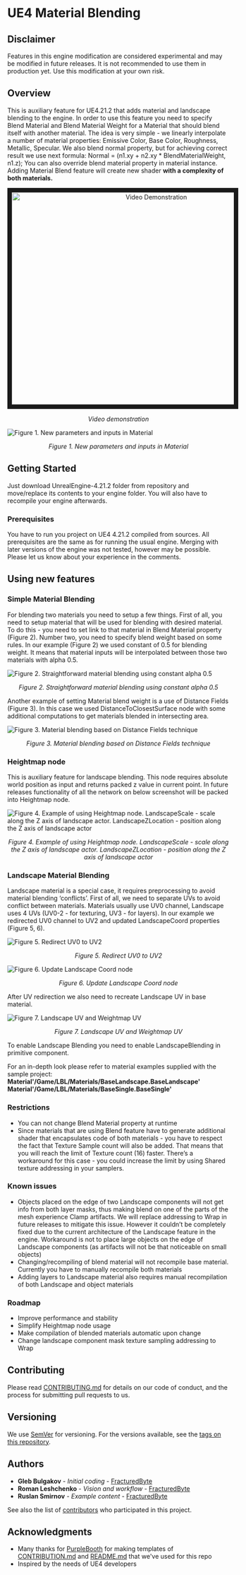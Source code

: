 # UE4 Material Blending

## Disclaimer
Features in this engine modification are considered experimental and may be modified in future releases. It is not recommended to use them in production yet. Use this modification at your own risk.

## Overview
This is auxiliary feature for UE4.21.2 that adds material and landscape blending to the engine. In order to use this feature you need to specify Blend Material and Blend Material Weight for a Material that should blend itself with another material. The idea is very simple - we linearly interpolate a number of material properties: Emissive Color, Base Color, Roughness, Metallic, Specular. We also blend normal property, but for achieving correct result we use next formula: Normal = (n1.xy + n2.xy * BlendMaterialWeight, n1.z); You can also override blend material property in material instance. Adding Material Blend feature will create new shader **with a complexity of both materials.**

<p align="center">
  <a href="http://www.youtube.com/watch?feature=player_embedded&v=KY2PEN8MXYA
" target="_blank"><img src="http://img.youtube.com/vi/KY2PEN8MXYA/0.jpg" 
alt="Video Demonstration" width="640" height="480" border="10" /></a></p>

<p align="center">
   <i> Video demonstration </i>
</p>

![Figure 1. New parameters and inputs in Material](Documentation/BM5.png)
<p align="center">
   <i> Figure 1. New parameters and inputs in Material </i>
</p>

## Getting Started

Just download UnrealEngine-4.21.2 folder from repository and move/replace its contents to your engine folder. You will also have to recompile your engine afterwards. 

### Prerequisites

You have to run you project on UE4 4.21.2 compiled from sources. All prerequisites are the same as for running the usual engine. Merging with later versions of the engine was not tested, however may be possible. Please let us know about your experience in the comments. 

## Using new features

### Simple Material Blending

For blending two materials you need to setup a few things. First of all, you need to setup material that will be used for blending with desired material. To do this - you need to set link to that material in Blend Material property (Figure 2). Number two, you need to specify blend weight based on some rules. In our example (Figure 2) we used constant of 0.5 for blending weight. It means that material inputs will be interpolated between those two materials with alpha 0.5.

![Figure 2. Straightforward material blending using constant alpha 0.5](Documentation/BM7.png)
<p align="center">
    <i> Figure 2. Straightforward material blending using constant alpha 0.5</i>
</p>

Another example of setting Material blend weight is a use of Distance Fields (Figure 3). In this case we used DistanceToClosestSurface node with some additional computations to get materials blended in intersecting area.

![Figure 3. Material blending based on Distance Fields technique](Documentation/BM6.png)
<p align="center">
    <i> Figure 3. Material blending based on Distance Fields technique </i>
</p>


### Heightmap node
This is auxiliary feature for landscape blending. This node requires absolute world position as input and returns packed z value in current point. In future releases functionality of all the network on below screenshot will be packed into Heightmap node. 

![Figure 4. Example of using Heightmap node. LandscapeScale - scale along the Z axis of landscape actor. LandscapeZLocation - position along the Z axis of landscape actor](Documentation/HM.png)
<p align="center">
    <i> Figure 4. Example of using Heightmap node. LandscapeScale - scale along the Z axis of landscape actor. LandscapeZLocation - position along the Z axis of landscape actor </i>
</p>


### Landscape Material Blending

Landscape material is a special case, it requires preprocessing to avoid material blending ‘conflicts’. First of all, we need to separate UVs to avoid conflict between materials. Materials usually use UV0 channel, Landscape uses 4 UVs (UV0-2 - for texturing, UV3 - for layers). In our example we redirected UV0 channel to UV2 and updated LandscapeCoord properties (Figure 5, 6).

![Figure 5. Redirect UV0 to UV2](Documentation/BM1.png)
<p align="center">
    <i> Figure 5. Redirect UV0 to UV2</i>
</p>

![Figure 6. Update Landscape Coord node](Documentation/BM2.png)
<p align="center">
    <i>Figure 6. Update Landscape Coord node</i>
</p>

After UV redirection we also need to recreate Landscape UV in base material.

![Figure 7. Landscape UV and Weightmap UV](Documentation/BM3.png)
<p align="center">
    <i>Figure 7. Landscape UV and Weightmap UV</i>
</p>

To enable Landscape Blending you need to enable LandscapeBlending in primitive component.

For an in-depth look please refer to material examples supplied with the sample project:
**Material'/Game/LBL/Materials/BaseLandscape.BaseLandscape'**<br>
**Material'/Game/LBL/Materials/BaseSingle.BaseSingle'**

### Restrictions

- You can not change Blend Material property at runtime
- Since materials that are using Blend feature have to generate additional shader that encapsulates code of both materials - you have to respect the fact that Texture Sample count will also be added. That means that you will reach the limit of Texture count (16) faster. There’s a workaround for this case - you could increase the limit by using Shared texture addressing in your samplers.

### Known issues

- Objects placed on the edge of two Landscape components will not get info from both layer masks, thus making blend on one of the parts of the mesh experience Clamp artifacts. We will replace addressing to Wrap in future releases to mitigate this issue. However it couldn’t be completely fixed due to the current architecture of the Landscape feature in the engine. Workaround is not to place large objects on the edge of Landscape components (as artifacts will not be that noticeable on small objects)
- Changing/recompiling of blend material will not recompile base material. Currently you have to manually recompile both materials
- Adding layers to Landscape material also requires manual recompilation of both Landscape and object materials

### Roadmap
- Improve performance and stability
- Simplify Heightmap node usage
- Make compilation of blended materials automatic upon change
- Change landscape component mask texture sampling addressing to Wrap



## Contributing

Please read [CONTRIBUTING.md](Documentation/CONTRIBUTING.md) for details on our code of conduct, and the process for submitting pull requests to us.

## Versioning

We use [SemVer](http://semver.org/) for versioning. For the versions available, see the [tags on this repository](https://github.com/fracturedbyte/UE4-MaterialBlending/tags). 

## Authors

* **Gleb Bulgakov** - *Initial coding* - [FracturedByte](https://github.com/BulgakovGleb)
* **Roman Leshchenko** - *Vision and workflow* - [FracturedByte](https://github.com/mazatracker)
* **Ruslan Smirnov** - *Example content* - [FracturedByte](https://github.com/fracturedbyte)

See also the list of [contributors](https://github.com/fracturedbyte/UE4-MaterialBlending/contributors) who participated in this project.

## Acknowledgments

* Many thanks for [PurpleBooth](https://gist.github.com/PurpleBooth/) for making templates of [CONTRIBUTION.md](https://gist.github.com/PurpleBooth/b24679402957c63ec426) and [README.md](https://gist.github.com/PurpleBooth/109311bb0361f32d87a2) that we've used for this repo
* Inspired by the needs of UE4 developers


